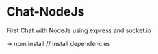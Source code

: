 Chat-NodeJs
===========

First Chat with NodeJs using express and socket.io

-> npm install // install dependencies